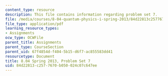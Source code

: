 ```yaml
---
content_type: resource
description: This file contains information regarding problem set 7.
file: /media/courses/8-04-quantum-physics-i-spring-2013/84d22813c2577670b050024c07c647ee_MIT8_04S13_ps7.pdf
file_type: application/pdf
learning_resource_types:
- Assignments
ocw_type: OCWFile
parent_title: Assignments
parent_type: CourseSection
parent_uid: 67f4854d-f404-5b15-d6f7-ac855583dd41
resourcetype: Document
title: 8.04 Spring 2013, Problem Set 7
uid: 84d22813-c257-7670-b050-024c07c647ee
---
```

